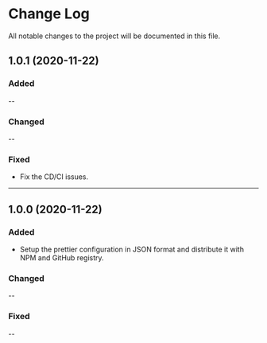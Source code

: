 # Change Log

All notable changes to the project will be documented in this file.

## 1.0.1 (2020-11-22)

### Added

--

### Changed

--

### Fixed

- Fix the CD/CI issues.

---

## 1.0.0 (2020-11-22)

### Added

- Setup the prettier configuration in JSON format and distribute it with NPM and GitHub registry.

### Changed

--

### Fixed

--
